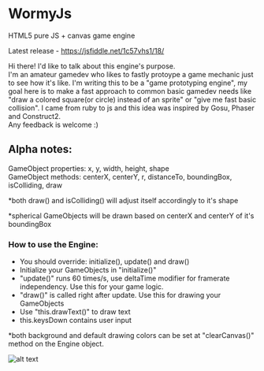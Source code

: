 # WormyJs
HTML5 pure JS + canvas game engine

Latest release - https://jsfiddle.net/1c57vhs1/18/

Hi there! I'd like to talk about this engine's purpose.  
I'm an amateur gamedev who likes to fastly protoype a game mechanic just to see how it's like. I'm writing this to be a "game prototyping engine", my goal here is to make a fast approach to common basic gamedev needs like "draw a colored square(or circle) instead of an sprite" or "give me fast basic collision". I came from ruby to js and this idea was inspired by Gosu, Phaser and Construct2.  
Any feedback is welcome :)

## Alpha notes:
GameObject properties: x, y, width, height, shape  
GameObject methods: centerX, centerY, r, distanceTo, boundingBox, isColliding, draw 

*both draw() and isColliding() will adjust itself accordingly to it's shape

*spherical GameObjects will be drawn based on centerX and centerY of it's boundingBox

### How to use the Engine:
- You should override: initialize(), update() and draw()  
- Initialize your GameObjects in "initialize()"  
- "update()" runs 60 times/s, use deltaTime modifier for framerate independency. Use this for your game logic.  
- "draw()" is called right after update. Use this for drawing your GameObjects  
- Use "this.drawText()" to draw text
- this.keysDown contains user input


*both background and default drawing colors can be set at "clearCanvas()" method on the Engine object.

![alt text](http://i.imgur.com/mkpamem.png?1 "preview")
